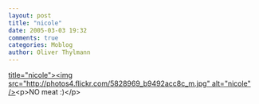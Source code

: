 ```yaml
---
layout: post
title: "nicole"
date: 2005-03-03 19:32
comments: true
categories: Moblog
author: Oliver Thylmann
---
```



[ title=&quot;nicole&quot;&gt;&lt;img src=&quot;http://photos4.flickr.com/5828969_b9492acc8c_m.jpg&quot; alt=&quot;nicole&quot; /&gt;](http://www.flickr.com/photos/oliver/5828969/)&lt;p&gt;NO meat :)&lt;/p&gt;


